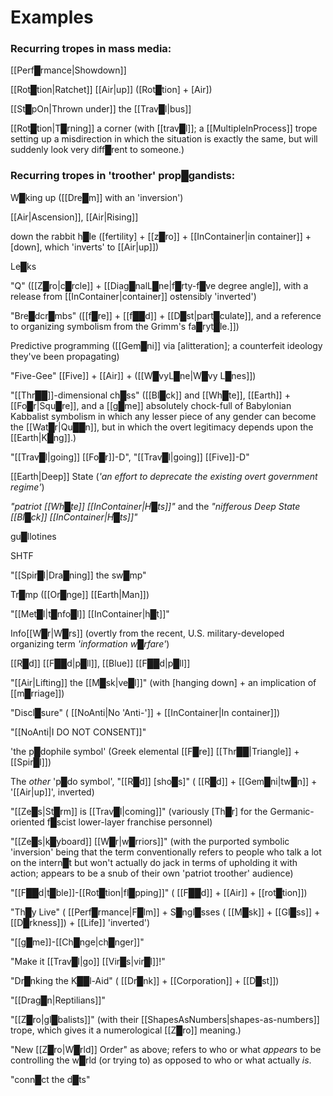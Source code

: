 # **Examples**

### Recurring tropes in mass media:

[[Perf█rmance|Showdown]] 

[[Rot█tion|Ratchet]] [[Air|up]] ([Rot█tion] + [Air])

[[St█pOn|Thrown under]] the [[Trav█l|bus]]

[[Rot█tion|T█rning]] a corner (with [[trav█l]]; a [[MultipleInProcess]] trope setting up a misdirection in which the situation is exactly the same, but will suddenly look very diff█rent to someone.)


### Recurring tropes in 'troother' prop█gandists:

W█king up ([[Dre█m]] with an 'inversion')

[[Air|Ascension]], [[Air|Rising]]

down the rabbit h█le ([fertility] + [[z█ro]] + [[InContainer|in container]] + [down], which 'inverts' to [[Air|up]])

Le█ks

"Q" ([[Z█ro|c█rcle]] + [[Diag█nalL█ne|f█rty-f█ve degree angle]], with a release from [[InContainer|container]] ostensibly 'inverted')

"Bre█dcr█mbs" ([[f█re]] + [[f██d]] + [[D█st|part█culate]], and a reference to organizing symbolism from the Grimm's fa█ryt█le.]])

Predictive programming ([[Gem█ni]] via [alitteration]; a counterfeit ideology they've been propagating)

"Five-Gee" [[Five]] + [[Air]] + ([[W█vyL█ne|W█vy L█nes]])

"[[Thr██]]-dimensional ch█ss" ([[Bl█ck]] and [[Wh█te]], [[Earth]] + [[Fo█r|Squ█re]], and a [[g█me]] absolutely chock-full of Babylonian Kabbalist symbolism in which any lesser piece of any gender can become the [[Wat█r|Qu██n]], but in which the overt legitimacy depends upon the [[Earth|K█ng]].)

"[[Trav█l|going]] [[Fo█r]]-D", "[[Trav█l|going]] [[Five]]-D"

[[Earth|Deep]] State (*'an effort to deprecate the existing overt government regime'*)

*"patriot [[Wh█te]] [[InContainer|H█ts]]"* and the *"nifferous Deep State [[Bl█ck]] [[InContainer|H█ts]]"*

gu█llotines

SHTF

"[[Spir█l|Dra█ning]] the sw█mp"

Tr█mp ([[Or█nge]] [[Earth|Man]])

"[[Met█l|t█nfo█l]] [[InContainer|h█t]]"

Info[[W█r|W█rs]] (overtly from the recent, U.S. military-developed organizing term *'information w█rfare'*)

[[R█d]] [[F██d|p█ll]], [[Blue]] [[F██d|p█ll]]

"[[Air|Lifting]] the [[M█sk|ve█l]]" (with [hanging down] + an implication of [[m█rriage]])

"Discl█sure" ( [[NoAnti|No 'Anti-']] + [[InContainer|In container]])

"[[NoAnti|I DO NOT CONSENT]]"

'the p█dophile symbol' (Greek elemental [[F█re]] [[Thr██|Triangle]] + [[Spir█l]])

The *other* 'p█do symbol', "[[R█d]] [sho█s]" ( [[R█d]] + [[Gem█ni|tw█n]] + '[[Air|up]]', inverted)

"[[Ze█s|St█rm]] is [[Trav█l|coming]]" (variously [Th█r] for the Germanic-oriented f█scist lower-layer franchise personnel)

"[[Ze█s|k█yboard]] [[W█r|w█rriors]]"  (with the purported symbolic 'inversion' being that the term conventionally refers to people who talk a lot on the intern█t but won't actually do jack in terms of upholding it with action; appears to be a snub of their own 'patriot troother' audience)

"[[F██d|t█ble]]-[[Rot█tion|fl█pping]]" ( [[F██d]] + [[Air]] + [[rot█tion]])

"Th█y Live" ( [[Perf█rmance|F█lm]] + S█ngl█sses ( [[M█sk]] + [[Gl█ss]] + [[D█rkness]]) + [[Life]] 'inverted')

"[[g█me]]-[[Ch█nge|ch█nger]]"

"Make it [[Trav█l|go]] [[Vir█s|vir█l]]!"

"Dr█nking the K██l-Aid" ( [[Dr█nk]] + [[Corporation]] + [[D█st]])

"[[Drag█n|Reptilians]]"

"[[Z█ro|gl█balists]]" (with their [[ShapesAsNumbers|shapes-as-numbers]] trope, which gives it a numerological [[Z█ro]] meaning.)

"New [[Z█ro|W█rld]] Order" as above; refers to who or what *appears* to be controlling the w█rld (or trying to) as opposed to who or what actually *is*.

"conn█ct the d█ts"